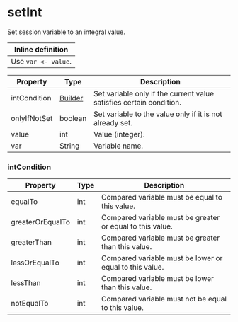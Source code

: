 # setInt

Set session variable to an integral value.

| Inline definition |
| -------- |
| Use <code>var &lt;- value</code>. |


| Property | Type | Description |
| ------- | ------- | -------- |
| intCondition | [Builder](#intCondition) | Set variable only if the current value satisfies certain condition. |
| onlyIfNotSet | boolean | Set variable to the value only if it is not already set. |
| value | int | Value (integer). |
| var | String | Variable name. |

### <a id="intCondition"></a>intCondition

| Property | Type | Description |
| ------- | ------- | ------- |
| equalTo | int | Compared variable must be equal to this value. |
| greaterOrEqualTo | int | Compared variable must be greater or equal to this value. |
| greaterThan | int | Compared variable must be greater than this value. |
| lessOrEqualTo | int | Compared variable must be lower or equal to this value. |
| lessThan | int | Compared variable must be lower than this value. |
| notEqualTo | int | Compared variable must not be equal to this value. |

